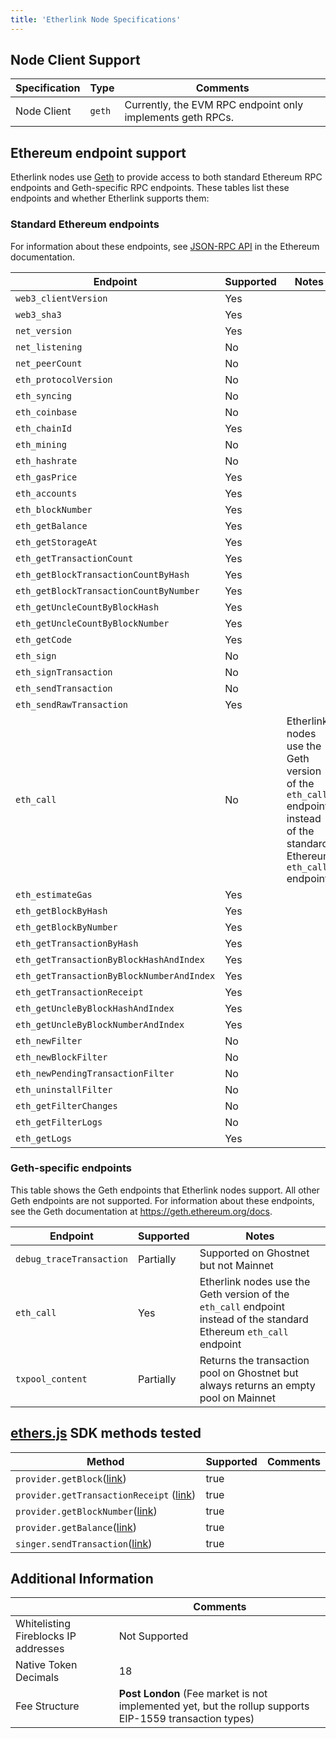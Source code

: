 ```yaml
---
title: 'Etherlink Node Specifications'
---
```


## Node Client Support

| Specification | Type   | Comments                                                   |
| ------------- | ------ | ---------------------------------------------------------- |
| Node Client   | `geth` | Currently, the EVM RPC endpoint only implements geth RPCs. |

## Ethereum endpoint support

Etherlink nodes use [Geth](https://geth.ethereum.org/) to provide access to both standard Ethereum RPC endpoints and Geth-specific RPC endpoints.
These tables list these endpoints and whether Etherlink supports them:

### Standard Ethereum endpoints

For information about these endpoints, see [JSON-RPC API](https://ethereum.org/en/developers/docs/apis/json-rpc) in the Ethereum documentation.

Endpoint | Supported | Notes
--- | --- | ---
`web3_clientVersion` | Yes |
`web3_sha3` | Yes |
`net_version` | Yes |
`net_listening` | No |
`net_peerCount` | No |
`eth_protocolVersion` | No |
`eth_syncing` | No |
`eth_coinbase` | No |
`eth_chainId` | Yes |
`eth_mining` | No |
`eth_hashrate` | No |
`eth_gasPrice` | Yes |
`eth_accounts` | Yes |
`eth_blockNumber` | Yes |
`eth_getBalance` | Yes |
`eth_getStorageAt` | Yes |
`eth_getTransactionCount` | Yes |
`eth_getBlockTransactionCountByHash` | Yes |
`eth_getBlockTransactionCountByNumber` | Yes |
`eth_getUncleCountByBlockHash` | Yes |
`eth_getUncleCountByBlockNumber` | Yes |
`eth_getCode` | Yes |
`eth_sign` | No |
`eth_signTransaction` | No |
`eth_sendTransaction` | No |
`eth_sendRawTransaction` | Yes |
`eth_call` | No | Etherlink nodes use the Geth version of the `eth_call` endpoint instead of the standard Ethereum `eth_call` endpoint
`eth_estimateGas` | Yes |
`eth_getBlockByHash` | Yes |
`eth_getBlockByNumber` | Yes |
`eth_getTransactionByHash` | Yes |
`eth_getTransactionByBlockHashAndIndex` | Yes |
`eth_getTransactionByBlockNumberAndIndex` | Yes |
`eth_getTransactionReceipt` | Yes |
`eth_getUncleByBlockHashAndIndex` | Yes |
`eth_getUncleByBlockNumberAndIndex` | Yes |
`eth_newFilter` | No |
`eth_newBlockFilter` | No |
`eth_newPendingTransactionFilter` | No |
`eth_uninstallFilter` | No |
`eth_getFilterChanges` | No |
`eth_getFilterLogs` | No |
`eth_getLogs` | Yes |

### Geth-specific endpoints

This table shows the Geth endpoints that Etherlink nodes support.
All other Geth endpoints are not supported.
For information about these endpoints, see the Geth documentation at https://geth.ethereum.org/docs.

Endpoint | Supported | Notes
--- | --- | ---
`debug_traceTransaction` | Partially | Supported on Ghostnet but not Mainnet
`eth_call` | Yes | Etherlink nodes use the Geth version of the `eth_call` endpoint instead of the standard Ethereum `eth_call` endpoint
`txpool_content` | Partially | Returns the transaction pool on Ghostnet but always returns an empty pool on Mainnet

## [ethers.js](https://docs.ethers.org/v6/) SDK methods tested

<table><thead><tr><th width="366.3333333333333">Method</th><th data-type="checkbox">Supported</th><th>Comments</th></tr></thead><tbody><tr><td><code>provider.getBlock</code>(<a href="https://docs.ethers.org/v6/api/providers/#Provider-getBlock">link</a>)</td><td>true</td><td></td></tr><tr><td><code>provider.getTransactionReceipt</code> (<a href="https://docs.ethers.org/v6/api/providers/#Provider-getTransactionReceipt">link</a>)</td><td>true</td><td></td></tr><tr><td><code>provider.getBlockNumber</code>(<a href="https://docs.ethers.org/v6/api/providers/#Provider-getBlockNumber">link</a>)</td><td>true</td><td></td></tr><tr><td><code>provider.getBalance</code>(<a href="https://docs.ethers.org/v6/api/providers/#Provider-getBalance">link</a>)</td><td>true</td><td></td></tr><tr><td><code>singer.sendTransaction</code>(<a href="https://docs.ethers.org/v6/api/providers/#Signer-sendTransaction">link</a>)</td><td>true</td><td></td></tr></tbody></table>

## Additional Information

|                                      | Comments                                                                                                |
| ------------------------------------ | ------------------------------------------------------------------------------------------------------- |
| Whitelisting Fireblocks IP addresses | Not Supported                                                                                           |
| Native Token Decimals                | 18                                                                                                      |
| Fee Structure                        | **Post London** (Fee market is not implemented yet, but the rollup supports EIP-1559 transaction types) |
